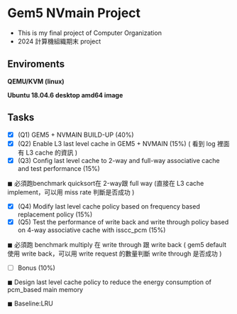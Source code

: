 # Gem5 NVmain Project

- This is my final project of Computer Organization
- 2024 計算機組織期末 project

## Enviroments

**QEMU/KVM (linux)**

**Ubuntu 18.04.6 desktop amd64 image**

## Tasks

- [x] (Q1) GEM5 + NVMAIN BUILD-UP (40%)
- [x] (Q2) Enable L3 last level cache in GEM5 + NVMAIN (15%) ( 看到 log 裡面有 L3 cache 的資訊 )
- [x]  (Q3) Config last level cache to 2-way and full-way associative cache and test performance (15%)

◼ 必須跑benchmark quicksort在 2-way跟 full way (直接在 L3 cache implement，可以用 miss rate 判斷是否成功 )

- [x]  (Q4) Modify last level cache policy based on frequency based replacement policy (15%)
- [x] (Q5) Test the performance of write back and write through policy based on 4-way associative cache with isscc_pcm (15%)

◼ 必須跑 benchmark multiply 在 write through 跟 write back ( gem5 default 使用 write back，可以用 write request 的數量判斷 write through 是否成功 )

- [ ] Bonus (10%)

◼ Design last level cache policy to reduce the energy consumption of pcm_based main memory

◼ Baseline:LRU
